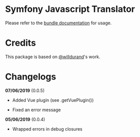Symfony Javascript Translator
=============================

Please refer to the [bundle documentation](https://github.com/hawezo/js-translation-bundle) for usage.

Credits
=======

This package is based on [@willdurand](https://github.com/willdurand)'s work.

Changelogs
==========

**07/06/2019** (0.0.5)
+ Added Vue plugin (see .getVuePlugin())
- Fixed an error message

**05/06/2019** (0.0.4)
- Wrapped errors in debug closures
